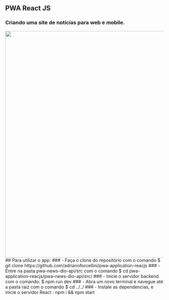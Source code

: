 ## PWA React JS 
### Criando uma site de notícías para web e mobile.
<img width="720" src="pwa-application-reacjs/pwa.gif">
## Para utilizar o app:
### - Faça o clone do repositório com o comando $ git clone https://github.com/adrianoforcellini/pwa-application-reacjs 
### - Entre na pasta pwa-news-dio-api/src com o comando $ cd pwa-application-reacjs/pwa-news-dio-api/src/
### - Inicie o servidor backend com o comando: $ npm run dev
### - Abra um novo terminal e  navegue até a pasta raiz com o comando $ cd ../../
### - Instale as dependencias, e inicie o servidor React : npm i && npm start